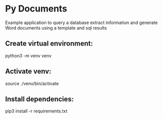 # Py Documents
Example application to query a database extract information and generate Word documents using a template and sql results

## Create virtual environment:
python3 -m venv venv

## Activate venv:
source ./venv/bin/activate

## Install dependencies:
pip3 install -r requirements.txt

